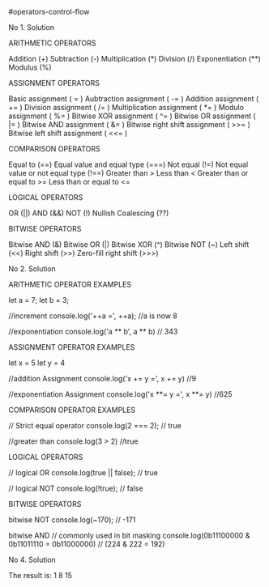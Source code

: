 #operators-control-flow

No 1. Solution

ARITHMETIC OPERATORS

Addition  (+)
Subtraction  (-)
Multiplication (*)
Division  (/)
Exponentiation  (**) 
Modulus  (%)

ASSIGNMENT OPERATORS

Basic assignment ( = )
Aubtraction assignment ( -= )
Addition assignment ( += )
Division assignment ( /= )
Multiplication assignment ( *= )
Modulo assignment ( %= )
Bitwise XOR assignment ( ^= )
Bitwise OR assignment ( |= )
Bitwise AND assignment ( &= )
Bitwise right shift assignment ( >>= )
Bitwise left shift assignment ( <<= )

COMPARISON OPERATORS

Equal to (==)
Equal value and equal type (===)
Not equal (!=)
Not equal value or not equal type (!==)
Greater than >
Less than <
Greater than or equal to >=
Less than or equal to <=


LOGICAL OPERATORS

OR (||)
AND (&&)
NOT (!)
Nullish Coalescing (??)

BITWISE OPERATORS

Bitwise AND (&)
Bitwise OR (|)
Bitwise XOR (^)
Bitwise NOT (~)
Left shift (<<)
Right shift (>>)
Zero-fill right shift (>>>)



No 2. Solution

ARITHMETIC OPERATOR EXAMPLES

let a = 7;
let b = 3;

//increment
console.log('++a =', ++a); //a is now 8

//exponentiation
console.log('a ** b', a ** b) // 343

ASSIGNMENT OPERATOR EXAMPLES

let x = 5
let y = 4

//addition Assignment
console.log('x += y =', x += y) //9

//exponentiation Assignment
console.log('x **= y =', x **= y) //625

COMPARISON OPERATOR EXAMPLES

// Strict equal operator
console.log(2 === 2); // true

//greater than 
console.log(3 > 2) //true

LOGICAL OPERATORS

// logical OR
console.log(true || false); // true

// logical NOT
console.log(!true); // false

BITWISE OPERATORS

bitwise NOT
console.log(~170); // -171

bitwise AND // commonly used in bit masking
console.log(0b11100000 & 0b11011110 = 0b11000000)  // (224 & 222 = 192)




No 4. Solution

The result is:
1
8
15